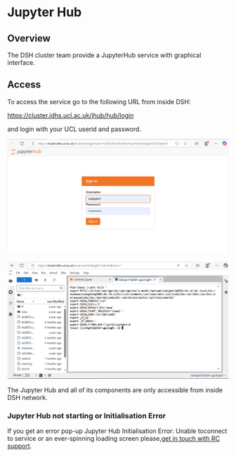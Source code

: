 # Jupyter Hub

## Overview

The DSH cluster team provide a JupyterHub service with graphical interface.

## Access

To access the service go to the following URL from inside DSH:

<https://cluster.idhs.ucl.ac.uk/jhub/hub/login>

and login with your UCL userid and password.

![JupyterHub_login](img/JupyterHub_login.png)

![JupyterHub](img/JupyterHub.png)

The Jupyter Hub and all of its components are only accessible from inside DSH network. 

### Jupyter Hub not starting or Initialisation Error

If you get an error pop-up Jupyter Hub Initialisation Error: Unable toconnect to service or an ever-spinning loading screen please,[get in touch with RC support](../Contact_Us.md).
